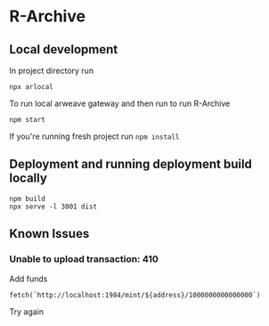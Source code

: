 # R-Archive

## Local development

In project directory run

```
npx arlocal
```

To run local arweave gateway and then run to run R-Archive

```
npm start
```

If you're running fresh project run `npm install`

## Deployment and running deployment build locally

```
npm build
npx serve -l 3001 dist
```

## Known Issues

### Unable to upload transaction: 410

Add funds

```
fetch(`http://localhost:1984/mint/${address}/1000000000000000`)
```

Try again
